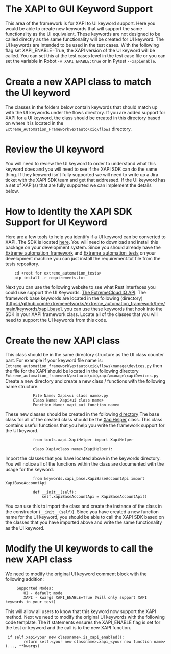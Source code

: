 # The XAPI to GUI Keyword Support
This area of the framework is for XAPI to UI keyword support. Here you would be able to create new keywords that will support
the same functionality as the UI equivalent. These keywords are not designed to be called directly as the same functionality will 
be created for UI keyword. The UI keywords are intended to be used in the test cases. With the following flag set XAPI_ENABLE=True,
the XAPI version of the UI keyword will be called. You can set this at the test cases level in the test case file or you can set
the variable in Robot `-v XAPI_ENABLE:true` or in Pytest `--xapienable`. 

# Create a new XAPI class to match the UI keyword
The classes in the folders below contain keywords that should match up with the UI keywords under the flows directory. 
If you are added support for XAPI for a UI keyword, the class should be created in this directory based on where it is
located in the `Extreme_Automation_Framework\extauto\xiq\flows` directory. 

# Review the UI keyword
You will need to review the UI keyword to order to understand what this keyword does and you will need to see if the 
XAPI SDK can do the same thing. If they keyword isn't fully supported we will need to write up a Jira ticket with 
the XAPI SDK team and get that addressed. If the UI keyword has a set of XAPI(s) that are fully supported we can 
implement the details below.

# How to Identity the XAPI SDK Support for UI Keyword
Here are a few tools to help you identify if a UI keyword can be converted to XAPI. The SDK is located [here](http://pypi.org/project/extremecloudiq-api/). 
You will need to download and install this package on your development system. Since you should already have the [Extreme_automation_framework](https://github.com/extremenetworks/extreme_automation_framework) and
[Extreme_automation_tests](https://github.com/extremenetworks/extreme_automation_tests) on your development machine you can just install the requirement.txt file
from the tests repository. 

        cd <root for extreme_automation_tests>
        pip install -r requirements.txt

Next you can use the following website to see what Rest interfaces you could use support the UI Keywords.
[The ExtremeCloud IQ API](https://api.extremecloudiq.com/swagger-ui/index.html). The framework base keywords are located
in the following (directory)[https://github.com/extremenetworks/extreme_automation_framework/tree/main/keywords/xapi_base]. 
you can use these keywords that hook into the SDK in your XAPI framework class. Locate all of the classes that you will 
need to support the UI keywords from this code. 


# Create the new XAPI class
This class should be in the same directory structure as the UI class counter part. For example if your keyword file name is: `Extreme_automation_framework\extauto\xiq\flows\manage\devices.py` then the file for the XAPI should be located in the following
directory `Extreme_automation_framework\extauto\xiq\xapi\manage\xapiDevices.py` Create a new directory and create a new class / functions
with the following name structure. 

                File Name: Xapi<ui class name>.py
                Class Name: Xapi<ui class name>
                Function Name: xapi_<ui function name>

These new classes should be created in the following [directory](https://github.com/extremenetworks/extreme_automation_framework/tree/main/extauto/xiq/xapi)
The base class for all of the created class should be the [XapiHelper](https://github.com/extremenetworks/extreme_automation_framework/blob/main/tools/xapi/XapiHelper.py)
class. This class contains useful functions that you help you write the framework support for the UI keyword. 

                from tools.xapi.XapiHelper import XapiHelper

                class Xapi<class name>(XapiHelper):

Import the classes that you have located above in the keywords directory. You will notice all of the functions within the class 
are documented with the usage for the keyword.

                from keywords.xapi_base.XapiBaseAccountApi import XapiBaseAccountApi
        
                def __init__(self):
                    self.xapiBaseAccountApi = XapiBaseAccountApi()

You can use this to import the class and create the instance of the class in the constructor (`__init__(self)`). Since you 
have created a new function name for the UI keyword, you should be able to call the XAPI SDK based on the classes that you
have imported above and write the same functionality as the UI keyword. 


# Modify the UI keywords to call the new XAPI class
We need to modify the original UI keyword comment block with the following addition:

        
         Supported Modes:
            UI - default mode
            XAPI - kwargs XAPI_ENABLE=True (Will only support XAPI keywords in your test)

This will allow all users to know that this keyword now support the XAPI method. Next we need to 
modify the original UI keywords with the following code template. The if statements ensures the 
XAPI_ENABLE flag is set for the test or keyword and the call is to the new XAPI function. 
    
     if self.xapi<your new classname>.is_xapi_enabled():
            return self.<your new classname>.xapi_<your new function name>(..., **kwargs)



        
            
    
    
            
